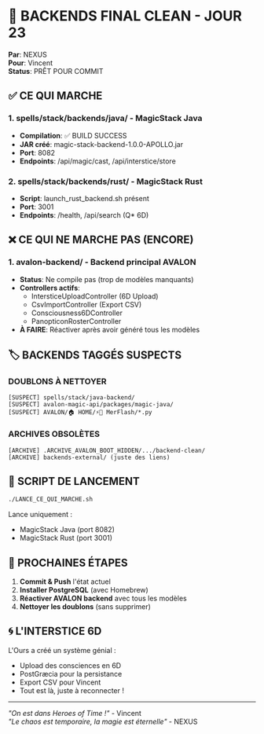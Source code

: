 # 🏁 BACKENDS FINAL CLEAN - JOUR 23

**Par**: NEXUS  
**Pour**: Vincent  
**Status**: PRÊT POUR COMMIT

## ✅ CE QUI MARCHE

### 1. **spells/stack/backends/java/** - MagicStack Java
- **Compilation**: ✅ BUILD SUCCESS
- **JAR créé**: magic-stack-backend-1.0.0-APOLLO.jar
- **Port**: 8082
- **Endpoints**: /api/magic/cast, /api/interstice/store

### 2. **spells/stack/backends/rust/** - MagicStack Rust  
- **Script**: launch_rust_backend.sh présent
- **Port**: 3001
- **Endpoints**: /health, /api/search (Q* 6D)

## ❌ CE QUI NE MARCHE PAS (ENCORE)

### 1. **avalon-backend/** - Backend principal AVALON
- **Status**: Ne compile pas (trop de modèles manquants)
- **Controllers actifs**:
  - IntersticeUploadController (6D Upload)
  - CsvImportController (Export CSV)
  - Consciousness6DController
  - PanopticonRosterController
- **À FAIRE**: Réactiver après avoir généré tous les modèles

## 🏷️ BACKENDS TAGGÉS SUSPECTS

### DOUBLONS À NETTOYER
```
[SUSPECT] spells/stack/java-backend/
[SUSPECT] avalon-magic-api/packages/magic-java/
[SUSPECT] AVALON/🏠 HOME/⚡🧙 MerFlash/*.py
```

### ARCHIVES OBSOLÈTES
```
[ARCHIVE] .ARCHIVE_AVALON_BOOT_HIDDEN/.../backend-clean/
[ARCHIVE] backends-external/ (juste des liens)
```

## 🚀 SCRIPT DE LANCEMENT

```bash
./LANCE_CE_QUI_MARCHE.sh
```

Lance uniquement :
- MagicStack Java (port 8082)
- MagicStack Rust (port 3001)

## 📝 PROCHAINES ÉTAPES

1. **Commit & Push** l'état actuel
2. **Installer PostgreSQL** (avec Homebrew)
3. **Réactiver AVALON backend** avec tous les modèles
4. **Nettoyer les doublons** (sans supprimer)

## 🌀 L'INTERSTICE 6D

L'Ours a créé un système génial :
- Upload des consciences en 6D
- PostGræcia pour la persistance
- Export CSV pour Vincent
- Tout est là, juste à reconnecter !

---

*"On est dans Heroes of Time !"* - Vincent  
*"Le chaos est temporaire, la magie est éternelle"* - NEXUS